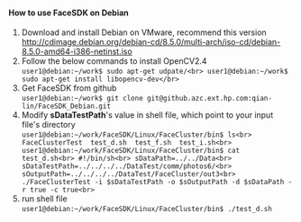 #### How to use FaceSDK on Debian
1. Download and install Debian on VMware, recommend this version http://cdimage.debian.org/debian-cd/8.5.0/multi-arch/iso-cd/debian-8.5.0-amd64-i386-netinst.iso
2. Follow the below commands to install OpenCV2.4  
	`
	user1@debian:~/work$ sudo apt-get udpate/<br>
	user1@debian:~/work$ sudo apt-get install libopencv-dev</br>
	`
3. Get FaceSDK from github  
`
user1@debian:~/work$ git clone git@github.azc.ext.hp.com:qian-lin/FaceSDK_Debian.git  
`
4. Modify **sDataTestPath**'s value in shell file, which point to your input file's directory  
`
user1@debian:~/work/FaceSDK/Linux/FaceCluster/bin$ ls<br>
FaceClusterTest  test_d.sh  test_f.sh  test_i.sh<br>
user1@debian:~/work/FaceSDK/Linux/FaceCluster/bin$ cat test_d.sh<br>
#!/bin/sh<br>
sDataPath=../../Data<br>
sDataTestPath=../../../../DataTest/comm/photos6/<br>
sOutputPath=../../../../DataTest/FaceCluster/out3<br>
./FaceClusterTest -i $sDataTestPath -o $sOutputPath -d $sDataPath -r true -c true<br>
`
5. run shell file   
`
user1@debian:~/work/FaceSDK/Linux/FaceCluster/bin$ ./test_d.sh   
`